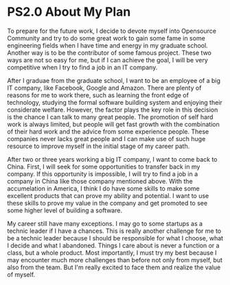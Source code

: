 
# PS2.0 About My Plan

To prepare for the future work, I decide to devote myself into Opensource Community and try to do some great work to gain some fame in some engineering fields when I have time and energy in my graduate school. Another way is to be the contributor of some famous project. These two ways are not so easy for me, but if I can achieve the goal, I will be very competitive when I try to find a job in an IT company.

After I graduae from the graduate school, I want to be an employee of a big IT company, like Facebook, Google and Amazon. There are plenty of reasons for me to work there, such as learning the front edge of technology, studying the formal software building system and enjoying their considerate welfare. However, the factor plays the key role in this decision is the chance I can talk to many great people. The promotion of self hard work is always limited, but people will get fast growth with the combination of their hard work and the advice from some experience people. These companies never lacks great people and I can make use of such huge resource to improve myself in the initial stage of my career path.

After two or three years working a big IT company, I want to come back to China. First, I will seek for some opportunities to transfer back in my company. If this opportunity is impossible, I will try to find a job in a company in China like those company mentioned above. With the accumelation in America, I think I do have some skills to make some excellent products that can prove my ability and potential. I want to use these skills to prove my value in the company and get promoted to see some higher level of building a software. 

My career still have many exceptions. I may go to some startups as a technic leader if I have a chances. This is really another challenge for me to be a technic leader because I should be responsible for what I choose, what I decide and what I abandoned. Things I care about is never a function or a class, but a whole product. Most importantly, I must try my best because I may encounter much more challenges than before not only from myself, but also from the team. But I'm really excited to face them and realize the value of myself.